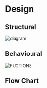 # Design 
## Structural
![diagram](https://user-images.githubusercontent.com/47130806/153227089-347f68b2-d72b-4870-a149-2d2a21d5430a.PNG)

## Behavioural 
![FUCTIONS](https://user-images.githubusercontent.com/47130806/153227136-e8685310-5f76-42ca-ac12-2a36083487aa.PNG)

## Flow Chart
